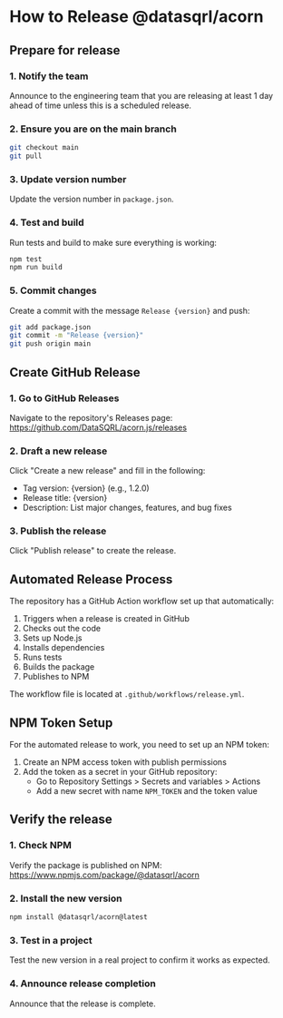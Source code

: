 # How to Release @datasqrl/acorn

## Prepare for release

### 1. Notify the team

Announce to the engineering team that you are releasing at least 1 day ahead of
time unless this is a scheduled release.

### 2. Ensure you are on the main branch

```bash
git checkout main
git pull
```

### 3. Update version number

Update the version number in `package.json`.

### 4. Test and build

Run tests and build to make sure everything is working:

```bash
npm test
npm run build
```

### 5. Commit changes

Create a commit with the message `Release {version}` and push:

```bash
git add package.json
git commit -m "Release {version}"
git push origin main
```

## Create GitHub Release

### 1. Go to GitHub Releases

Navigate to the repository's Releases
page: https://github.com/DataSQRL/acorn.js/releases

### 2. Draft a new release

Click "Create a new release" and fill in the following:

- Tag version: {version} (e.g., 1.2.0)
- Release title: {version}
- Description: List major changes, features, and bug fixes

### 3. Publish the release

Click "Publish release" to create the release.

## Automated Release Process

The repository has a GitHub Action workflow set up that automatically:

1. Triggers when a release is created in GitHub
2. Checks out the code
3. Sets up Node.js
4. Installs dependencies
5. Runs tests
6. Builds the package
7. Publishes to NPM

The workflow file is located at `.github/workflows/release.yml`.

## NPM Token Setup

For the automated release to work, you need to set up an NPM token:

1. Create an NPM access token with publish permissions
2. Add the token as a secret in your GitHub repository:
   - Go to Repository Settings > Secrets and variables > Actions
   - Add a new secret with name `NPM_TOKEN` and the token value

## Verify the release

### 1. Check NPM

Verify the package is published on
NPM: https://www.npmjs.com/package/@datasqrl/acorn

### 2. Install the new version

```bash
npm install @datasqrl/acorn@latest
```

### 3. Test in a project

Test the new version in a real project to confirm it works as expected.

### 4. Announce release completion

Announce that the release is complete.
